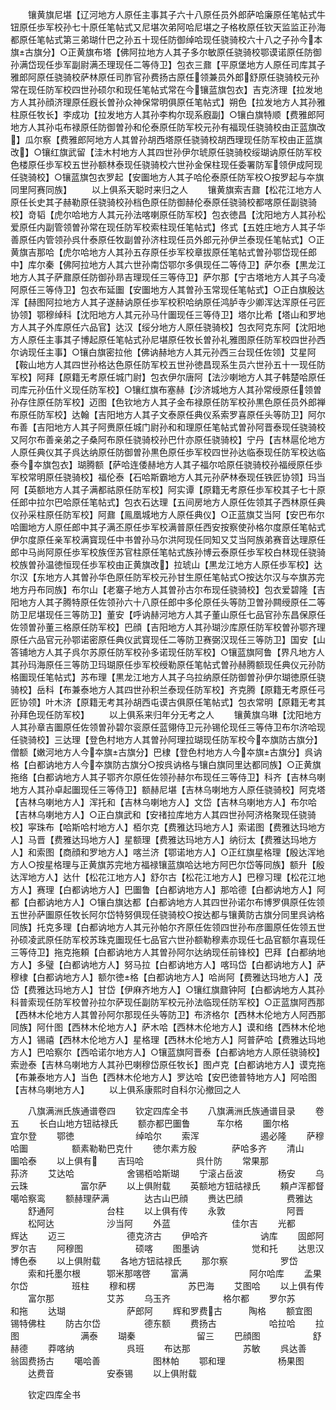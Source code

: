 <!-- { "loadSidebar": true } -->
　　镶黄旗尼堪【辽河地方人原任主事其子六十八原任员外郎萨哈廉原任笔帖式牛钮原任歩军校孙七十原任笔帖式又尼堪次弟阿哈尼堪之子格枚原任钦天监监正孙海都原任笔帖式第三弟瑚什巴之孙五十现任防御绰哈现任骁骑校六十八之子孙今本旗古旗分】○正黄旗布塔【佛阿拉地方人其子多尔敏原任骁骑校鄂谟诺原任防御孙满岱现任歩军副尉满丕理现任二等侍卫】包衣三鼐【平原堡地方人原任司库其子雅郎阿原任骁骑校萨林原任司胙官孙费扬古原任领兼员外郎舒原任骁骑校元孙常在现任防军校四世孙硕尔和现任笔帖式常在今镶蓝旗包衣】吉克济理【拉发地方人其孙顔济理原任廐长曽孙众神保常明俱原任笔帖式】朔色【拉发地方人其孙雅柱原任牧长】李成功【拉发地方人其孙李构尔现系廐副】○镶白旗特顺【费雅郎阿地方人其孙屯布禄原任防御曽孙和伦泰原任防军校元孙有福现任骁骑校由正蓝旗改】瓜尔察【费雅郎阿地方人其曽孙胡西塔原任骁骑校胡西理现任防军校由正蓝旗改】○镶红旗武留【洼木村地方人其四世孙伊尔琥原任骁骑校绥瑚讷原任防军校色楼原任歩军校五世孙额林泰现任骁骑校六世孙金保柱现任委署防军领伊成阿现任骁骑校】○镶蓝旗包衣罗起【安圗地方人其子哈伦泰原任防军校○按罗起与夲旗同里阿赛同族】
　　以上俱系天聪时来归之人
　　镶黄旗索吉鼐【松花江地方人原任长史其子赫勒原任骁骑校孙档色原任防御赫伦泰原任骁骑校都喀原任副骁骑校】竒韬【虎尔哈地方人其元孙法喀喇原任防军校】包衣徳昌【沈阳地方人其孙松爱原任内副管领曽孙常在现任防军校索柱现任笔帖式】佟式【五姓庄地方人其子华善原任内管领孙呉什泰原任牧副曽孙济柱现任员外郎元孙伊兰泰现任笔帖式】○正黄旗吉那哈【虎尔哈地方人其孙五存原任歩军校章拔原任笔帖式曽孙鄂岱现任郎中】库尔秦【佛阿拉地方人其六世孙南岱鄂尔多俱现任二等侍卫】萨尔泰【黒龙江地方人其子萨鼐原任防御孙昻吉理现任三等侍卫】萨尔那【宁古塔地方人其子乌凌阿原任三等侍卫】包衣布延圗【安圗地方人其曽孙玉常现任笔帖式】○正白旗殷达浑【赫图阿拉地方人其子遂赫讷原任歩军校积哈纳原任鸿胪寺少卿浑达浑原任弓匠协领】鄂穆绰科【沈阳地方人其元孙马什圗现任三等侍卫】塔尔比希【塔山和罗地方人其子外库原任六品官】达汉【绥分地方人原任骁骑校】包衣阿克东阿【沈阳地方人原任主事其子博起原任笔帖式孙尼堪原任牧长曽孙礼雅图原任防军校四世孙西尔讷现任主事】○镶白旗密拉他【佛讷赫地方人其元孙西三台现任佐领】艾星阿【鞍山地方人其四世孙格达色原任防军校五世孙徳昌现系生员六世孙五十一现任防军校】阿拜【原籍无考原任城门尉】包衣伊尔唐阿【法沙喇地方人其子韩楚哈原任司库元孙伍什义现任防军校】○镶红旗布塞赫【沙济城地方人其孙常绶原任领曽孙存住原任防军校】迈图【色钦地方人其子金布禄原任防军校孙黒色原任员外郎禅布原任防军校】达翰【吉阳地方人其子文泰原任典仪系索罗喜原任头等防卫】阿尔布善【吉阳地方人其子阿赉原任城门尉孙和和理原任笔帖式曽孙阿晋泰现任骁骑校又阿尔布善亲弟之子桑阿布原任骁骑校孙巴什亦原任骁骑校】宁丹【吉林扈伦地方人原任典仪其子呉达纳原任防御曽孙黒色原任歩军校四世孙达临泰现任防军校达临泰今夲旗包衣】瑚腾额【萨哈连倭赫地方人其子福尔哈原任骁骑校孙福绶原任歩军校常明原任骁骑校】福伦泰【石哈斯霸地方人其元孙萨林泰现任铁匠协领】玛当阿【英额地方人其子满都祜原任防军校】阿实谭【原籍无考原任歩军校其子七十原任郎中拉尔巴哈原任笔帖式】包衣石达理【五间房地方人原任佐领其子西林原任典仪孙采柱原任防军校】阿鼐【鳯凰城地方人原任典仪】○正蓝旗艾当阿【安巴布尔哈圗地方人原任郎中其子满丕原任歩军校满普原任西安按察使孙格尔度原任笔帖式伊尔度原任亲军校满寳现任中书曽孙马尔洪阿现任同知又艾当阿族弟赛音达理原任郎中马尚阿原任歩军校族侄苏官柱原任笔帖式族孙博云泰原任歩军校白林现任骁骑校族曽孙温徳恒现任歩军校由正黄旗改】拉琥山【黒龙江地方人原任歩军校】达尔汉【东地方人其曽孙华色原任防军校元孙甘生原任笔帖式○按达尔汉与夲旗苏完地方丹布同族】布尔山【老寨子地方人其曽孙古尔布现任骁骑校】包衣爱碧隆【吉阳地方人其子腾特原任佐领孙六十八原任郎中多伦原任头等防卫曽孙闗绶原任二等防卫尼堪现任三等防卫】董安【呼讷赫河地方人其子董山原任七品官孙东昌保原任佐领曽孙董三格原任防军校】巴顔【吉阳地方人其孙瑚沙库原任防军校曽孙鄂齐理原任六品官元孙鄂诺密原任典仪武寳现任二等防卫赛弼汉现任三等防卫】国安【山答铺地方人其子呉尔苏原任防军校孙多诺现任防军校】○镶蓝旗阿鲁【界凡地方人其孙玛海原任三等防卫玛瑚原任歩军校绶勒原任笔帖式曽孙赫腾额现任典仪元孙防格圗现任笔帖式】苏布理【黒龙江地方人其子乌拉纳原任防御曽孙伊尔瑚徳原任骁骑校】岳科【布兼泰地方人其四世孙积兰泰现任防军校】齐克腾【原籍无考原任弓匠协领】叶木济【原籍无考其孙胡西屯谟古俱原任笔帖式】包衣常明【原籍无考其孙拜色现任防军校】
　　以上俱系来归年分无考之人
　　镶黄旗乌琳【沈阳地方人其孙章吉圗原任佐领曽孙碧尔衮原任蓝翎侍卫元孙锡伦现任三等侍卫布尔济哈现任骁骑校】三达理【登色村地方人其曽孙阿理拉瑚现任防军校今夲旗防古旗分】僧额【嫩河地方人今夲旗古旗分】巴棣【登色村地方人今夲旗古旗分】呉讷格【白都讷地方人今夲旗防古旗分○按呉讷格与镶白旗同里达都同族】○正黄旗拖络【白都讷地方人其子鄂齐尔原任佐领孙赫尔布现任三等侍卫】科齐【吉林乌喇地方人其孙卓起圗现任三等侍卫】额赫尼堪【吉林乌喇地方人原任骁骑校】阿克塔【吉林乌喇地方人】浑托和【吉林乌喇地方人】文岱【吉林乌喇地方人】布尔哈【吉林乌喇地方人】○正白旗武和【安禇拉库地方人其四世孙阿济格聚现任骁骑校】寜珠布【哈斯哈村地方人】栢尔克【费雅达玛地方人】索诺图【费雅达玛地方人】马晋【费雅达玛地方人】星额理【费雅达玛地方人】纳衍太【费雅达玛地方人】和索图【商顔和罗地方人】喀兰济【鄂诺地方人】○正红旗星格理【殷达浑地方人○按星格理与正黄旗苏完地方福禄镶蓝旗哈达地方阿巴尔岱等同族】额升【殷达浑地方人】达什【松花江地方人】舒尔古【松花江地方人】巴穆习理【松花江地方人】赛理【白都讷地方人】巴圗鲁【白都讷地方人】那哈德【白都讷地方人】阿都【白都讷地方人】○镶白旗达都【白都讷地方人其四世孙诺尔布博罗俱原任佐领五世孙萨圗原任牧长阿尔岱特努俱现任骁骑校○按达都与镶黄防古旗分同里呉讷格同族】托克多理【白都讷地方人其元孙帕尔齐原任佐领四世孙布彦圗原任佐领五世孙硕凌武原任防军校苏珠克圗现任七品官六世孙额勒穆素亦现任七品官额尔喜现任三等侍卫】拖克拖頼【白都讷地方人其曽孙阿尔达纳现任前锋校】巴拜【白都纳地方人】多璧【白都讷地方人】努马拉【白都讷地方人】喀玛岱【白都讷地方人】萨穆棣【白都讷地方人】额尔徳格【白都讷地方人】哈尚阿【费雅达玛地方人】茂岱【费雅达玛地方人】甘岱【伊麻齐地方人】○镶红旗鼐钟阿【白都讷地方人其孙科普索现任防军校曽孙拉尔萨现任副防军校元孙法临现任防军校】○正蓝旗阿西那【西林木伦地方人其曽孙阿尔那现任头等防卫】布济格尔【西林木伦地方人阿西那同族】阿什图【西林木伦地方人】萨木哈【西林木伦地方人】谟和络【西林木伦地方人】锡禧【西林木伦地方人】星格理【西林木伦地方人】阿普萨哈【费雅达玛地方人】巴哈察尔【西哈诺尔地方人】○镶蓝旗阿晋泰【白都讷地方人原任骁骑校】索逊泰【吉林乌喇地方人其孙巴喇穆岱原任牧长】图卢克【白都讷地方人】谟克拖【布兼泰地方人】当色【西林木伦地方人】罗达哈【安巴徳普特地方人】阿哈图【吉林乌喇地方人】
　　以上俱系康熙时自科尔沁撤回之人















　　八旗满洲氏族通谱卷四
　　钦定四库全书
　　八旗满洲氏族通谱目录
　　卷五
　　长白山地方钮祜禄氏
　　额亦都巴圗鲁　　　车尔格
　　圗尔格　　　　　　宜尔登
　　鄂徳　　　　　　　绰哈尔
　　索浑　　　　　　　遏必隆
　　萨穆哈圗　　　　　额素勒勒巴克什
　　徳尔素方殷　　　　萨哈多齐
　　清山　　　　　　　圗哈泰
　　以上俱有
　　吉玛哈　　　　　　呉什防
　　常果那　　　　　　荪济
　　艾达哈　　　　　　舍锡栢哈斯瑚
　　宁滚占岳波　　　　杨安
　　乌云珠　　　　　　富尔萨
　　以上俱附载
　　英额地方钮祜禄氏
　　頼卢浑都督　　　　噶哈察鸾
　　额赫理萨满　　　　达古山巴顔
　　赉达巴顔　　　　　费雅达
　　舒通阿　　　　　　台柱
　　以上俱有传
　　永敦　　　　　　　阿晋
　　松阿达　　　　　　沙当阿
　　外蓝　　　　　　　佳尔吉
　　光都　　　　　　　辉达
　　迈三　　　　　　　德克济古
　　伊哈齐　　　　　　讷库
　　固郎阿　　　　　　罗尔吉
　　阿穆图　　　　　　硕喀
　　图墨讷　　　　　　觉和托
　　达思汉　　　　　　博色泰
　　以上俱附载
　　各地方钮祜禄氏
　　那尔察　　　　　　罗岱
　　索和托墨尔根　　　鄂米那喀啓
　　富满　　　　　　　阿尔哈库
　　孟果尔岱　　　　　班柱
　　穆和楞　　　　　　苏巴海
　　艾图哈
　　以上俱有传
　　富尔那　　　　　　艾苏
　　乌玉齐　　　　　　格尔都
　　罗尔苏　　　　　　和拖
　　达瑚　　　　　　　萨郎阿
　　辉和罗费古　　　陶格
　　额宜图　　　　　　锡特佛柱
　　防古尔岱　　　　　德东额
　　费扬古　　　　　　哈拉哈
　　拉图　　　　　　　满泰
　　瑚秦　　　　　　　留三
　　巴顔图　　　　　　舒赫德
　　莽喀纳　　　　　　呉班
　　布达那　　　　　　苏敏
　　呉达善　　　　　　翁固费扬古
　　噶哈善　　　　　　图林帕
　　鄂和理　　　　　　杨果图
　　达费音　　　　　　安泰锡
　　以上俱附载



　　钦定四库全书
